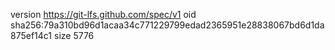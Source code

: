 version https://git-lfs.github.com/spec/v1
oid sha256:79a310bd96d1acaa34c771229799edad2365951e28838067bd6d1da875ef14c1
size 5776
